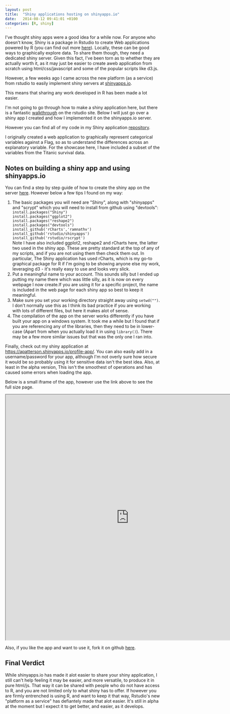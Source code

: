 ```yaml
---
layout: post
title:  "Shiny applications hosting on shinyapps.io"
date:   2014-08-12 09:41:01 +0100
categories: [R, shiny]
---
```

I've thought shiny apps were a good idea for a while now. For anyone who doesn't know, Shiny is a package in Rstudio to create Web applications powered by R (you can find out more <a title="Shiny for rstudio" href="http://shiny.rstudio.com/" target="_blank">here</a>). Locally, these can be good ways to graphically explore data. To share them though, they need a dedicated shiny server. Given this fact, I've been torn as to whether they are actually worth it, as it may just be easier to create aweb application from scratch using html/css/javascript and some of the popular scripts like d3.js.

However, a few weeks ago I came across the new platform (as a service) from rstudio to easily implement shiny servers at <a title="shinyapps.io" href="https://www.shinyapps.io" target="_blank">shinyapps.io</a>.

This means that sharing any work developed in R has been made a lot easier.

I'm not going to go through how to make a shiny application here, but there is a fantastic <a title="Shiny tutorial" href="http://shiny.rstudio.com/tutorial/" target="_blank">walkthrough</a> on the rstudio site. Below I will just go over a shiny app I created and how I implemented it on the shinyapps.io server.

However you can find all of my code in my Shiny application <a title="Shiny Profiling app" href="https://github.com/andrewpatt24/simple-shiny-app" target="_blank">repository</a>.

I originally created a web application to graphically represent categorical variables against a Flag, so as to understand the differences across an explanatory variable. For the showcase here, I have included a subset of the variables from the Titanic survival data.
<h2>Notes on building a shiny app and using shinyapps.io</h2>
You can find a step by step guide of how to create the shiny app on the server <a title="Getting started with shinyapps.io" href="http://shiny.rstudio.com/articles/shinyapps.html" target="_blank">here</a>. However below a few tips I found on my way:
<ol>
	<li>The basic packages you will need are "Shiny", along with "shinyapps" and "scrypt" which you will need to install from github using "devtools":<code>
install.packages("Shiny")
install.packages("ggplot2")
install.packages("reshape2")
install.packages("devtools")
install_github('rCharts','ramnathv')
install_github('rstudio/shinyapps')
install_github('rstudio/rscrypt')
</code>Note I have also included ggplot2, reshape2 and rCharts here, the latter two used in the shiny app. These are pretty standard at the top of any of my scripts, and if you are not using them then check them out. In particular, The Shiny application has used rCharts, which is my go-to graphical package for R if I'm going to be showing anyone else my work, leveraging d3 - it's really easy to use and looks very slick.</li>
	<li>Put a meaningful name to your account. This sounds silly but I ended up putting my name there which was little silly, as it is now on every webpage I now create.If you are using it for a specific project, the name is included in the web page for each shiny app so best to keep it meaningful.</li>
	<li>Make sure you set your working directory straight away using <code>setwd("")</code>. I don't normally use this as I think its bad practice if you are working with lots of different files, but here it makes alot of sense.</li>
	<li>The compilation of the app on the server works differently if you have built your app on a windows system. It took me a while but I found that if you are referencing any of the libraries, then they need to be in lower-case (Apart from when you actually load it in using <code>library()</code>). There may be a few more similar issues but that was the only one I ran into.</li>
</ol>
Finally, check out my shiny application at <a href="https://apatterson.shinyapps.io/profile-app/" target="_blank">https://apatterson.shinyapps.io/profile-app/</a>. You can also easily add in a username/password for your app, although I'm not overly sure how secure it would be so probably using it for sensitive data isn't the best idea. Also, at least in the alpha version, This isn't the smoothest of operations and has caused some errors when loading the app.

Below is a small iframe of the app, however use the link above to see the full size page.

<iframe src="https://apatterson.shinyapps.io/profile-app/" height="800px" width="800px"></iframe>

Also, if you like the app and want to use it, fork it on github <a title="simple-shiny-app" href="https://github.com/andrewpatt24/simple-shiny-app" target="_blank">here</a>.
<h2>Final Verdict</h2>
While shinyapps.io has made it alot easier to share your shiny application, I still can't help feeling it may be easier, and more versatile, to produce it in pure html/js. That way it can be shared with people who do not have access to R, and you are not limited only to what shiny has to offer. If however you are firmly entrenched is using R, and want to keep it that way, Rstudio's new "platform as a service" has defiantely made that alot easier. It's still in alpha at the moment but I expect it to get better, and easier, as it develops.